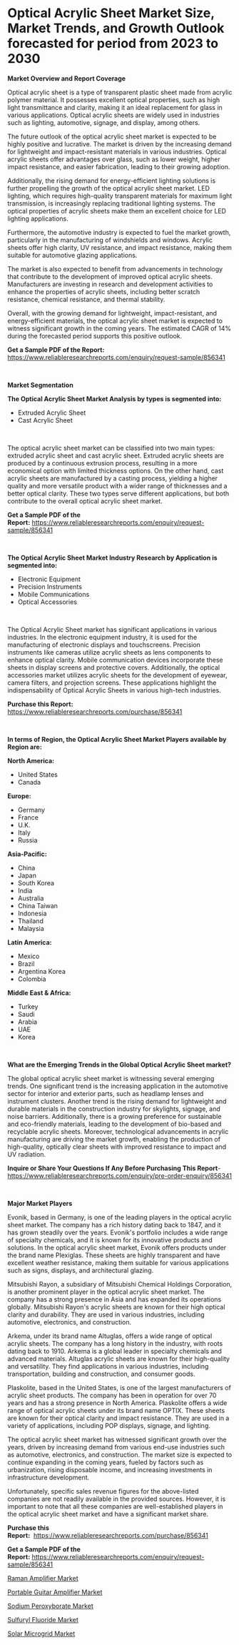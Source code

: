 <p><h1>Optical Acrylic Sheet Market Size, Market Trends, and Growth Outlook forecasted for period from 2023 to 2030</h1></p><p><strong>Market Overview and Report Coverage</strong></p>
<p><p>Optical acrylic sheet is a type of transparent plastic sheet made from acrylic polymer material. It possesses excellent optical properties, such as high light transmittance and clarity, making it an ideal replacement for glass in various applications. Optical acrylic sheets are widely used in industries such as lighting, automotive, signage, and display, among others.</p><p>The future outlook of the optical acrylic sheet market is expected to be highly positive and lucrative. The market is driven by the increasing demand for lightweight and impact-resistant materials in various industries. Optical acrylic sheets offer advantages over glass, such as lower weight, higher impact resistance, and easier fabrication, leading to their growing adoption.</p><p>Additionally, the rising demand for energy-efficient lighting solutions is further propelling the growth of the optical acrylic sheet market. LED lighting, which requires high-quality transparent materials for maximum light transmission, is increasingly replacing traditional lighting systems. The optical properties of acrylic sheets make them an excellent choice for LED lighting applications.</p><p>Furthermore, the automotive industry is expected to fuel the market growth, particularly in the manufacturing of windshields and windows. Acrylic sheets offer high clarity, UV resistance, and impact resistance, making them suitable for automotive glazing applications.</p><p>The market is also expected to benefit from advancements in technology that contribute to the development of improved optical acrylic sheets. Manufacturers are investing in research and development activities to enhance the properties of acrylic sheets, including better scratch resistance, chemical resistance, and thermal stability.</p><p>Overall, with the growing demand for lightweight, impact-resistant, and energy-efficient materials, the optical acrylic sheet market is expected to witness significant growth in the coming years. The estimated CAGR of 14% during the forecasted period supports this positive outlook.</p></p>
<p><strong>Get a Sample PDF of the Report:</strong> <a href="https://www.reliableresearchreports.com/enquiry/request-sample/856341">https://www.reliableresearchreports.com/enquiry/request-sample/856341</a></p>
<p>&nbsp;</p>
<p><strong>Market Segmentation</strong></p>
<p><strong>The Optical Acrylic Sheet Market Analysis by types is segmented into:</strong></p>
<p><ul><li>Extruded Acrylic Sheet</li><li>Cast Acrylic Sheet</li></ul></p>
<p>&nbsp;</p>
<p><p>The optical acrylic sheet market can be classified into two main types: extruded acrylic sheet and cast acrylic sheet. Extruded acrylic sheets are produced by a continuous extrusion process, resulting in a more economical option with limited thickness options. On the other hand, cast acrylic sheets are manufactured by a casting process, yielding a higher quality and more versatile product with a wider range of thicknesses and a better optical clarity. These two types serve different applications, but both contribute to the overall optical acrylic sheet market.</p></p>
<p><strong>Get a Sample PDF of the Report:</strong>&nbsp;<a href="https://www.reliableresearchreports.com/enquiry/request-sample/856341">https://www.reliableresearchreports.com/enquiry/request-sample/856341</a></p>
<p>&nbsp;</p>
<p><strong>The Optical Acrylic Sheet Market Industry Research by Application is segmented into:</strong></p>
<p><ul><li>Electronic Equipment</li><li>Precision Instruments</li><li>Mobile Communications</li><li>Optical Accessories</li></ul></p>
<p>&nbsp;</p>
<p><p>The Optical Acrylic Sheet market has significant applications in various industries. In the electronic equipment industry, it is used for the manufacturing of electronic displays and touchscreens. Precision instruments like cameras utilize acrylic sheets as lens components to enhance optical clarity. Mobile communication devices incorporate these sheets in display screens and protective covers. Additionally, the optical accessories market utilizes acrylic sheets for the development of eyewear, camera filters, and projection screens. These applications highlight the indispensability of Optical Acrylic Sheets in various high-tech industries.</p></p>
<p><strong>Purchase this Report:</strong>&nbsp; <a href="https://www.reliableresearchreports.com/purchase/856341">https://www.reliableresearchreports.com/purchase/856341</a></p>
<p>&nbsp;</p>
<p><strong>In terms of Region, the Optical Acrylic Sheet Market Players available by Region are:</strong></p>
<p>
    <p> <strong> North America: </strong>
        <ul>
            <li>United States</li>
            <li>Canada</li>
        </ul>
        </p> 
    <p> <strong> Europe: </strong>
        <ul>
            <li>Germany</li>
            <li>France</li>
            <li>U.K.</li>
            <li>Italy</li>
            <li>Russia</li>
        </ul>
        </p> 
    <p> <strong> Asia-Pacific: </strong>
        <ul>
            <li>China</li>
            <li>Japan</li>
            <li>South Korea</li>
            <li>India</li>
            <li>Australia</li>
            <li>China Taiwan</li>
            <li>Indonesia</li>
            <li>Thailand</li>
            <li>Malaysia</li>
        </ul>
        </p> 
    <p> <strong> Latin America: </strong>
        <ul>
            <li>Mexico</li>
            <li>Brazil</li>
            <li>Argentina Korea</li>
            <li>Colombia</li>
        </ul>
        </p> 
    <p> <strong> Middle East & Africa: </strong>
        <ul>
            <li>Turkey</li>
            <li>Saudi</li>
            <li>Arabia</li>
            <li>UAE</li>
            <li>Korea</li>
        </ul>
    </p>
    </p>
<p>&nbsp;</p>
<p><strong>What are the Emerging Trends in the Global Optical Acrylic Sheet market?</strong></p>
<p><p>The global optical acrylic sheet market is witnessing several emerging trends. One significant trend is the increasing application in the automotive sector for interior and exterior parts, such as headlamp lenses and instrument clusters. Another trend is the rising demand for lightweight and durable materials in the construction industry for skylights, signage, and noise barriers. Additionally, there is a growing preference for sustainable and eco-friendly materials, leading to the development of bio-based and recyclable acrylic sheets. Moreover, technological advancements in acrylic manufacturing are driving the market growth, enabling the production of high-quality, optically clear sheets with improved resistance to impact and UV radiation.</p></p>
<p><strong>Inquire or Share Your Questions If Any Before Purchasing This Report</strong>- <a href="https://www.reliableresearchreports.com/enquiry/pre-order-enquiry/856341">https://www.reliableresearchreports.com/enquiry/pre-order-enquiry/856341</a></p>
<p>&nbsp;</p>
<p><strong>Major Market Players</strong></p>
<p><p>Evonik, based in Germany, is one of the leading players in the optical acrylic sheet market. The company has a rich history dating back to 1847, and it has grown steadily over the years. Evonik's portfolio includes a wide range of specialty chemicals, and it is known for its innovative products and solutions. In the optical acrylic sheet market, Evonik offers products under the brand name Plexiglas. These sheets are highly transparent and have excellent weather resistance, making them suitable for various applications such as signs, displays, and architectural glazing.</p><p>Mitsubishi Rayon, a subsidiary of Mitsubishi Chemical Holdings Corporation, is another prominent player in the optical acrylic sheet market. The company has a strong presence in Asia and has expanded its operations globally. Mitsubishi Rayon's acrylic sheets are known for their high optical clarity and durability. They are used in various industries, including automotive, electronics, and construction.</p><p>Arkema, under its brand name Altuglas, offers a wide range of optical acrylic sheets. The company has a long history in the industry, with roots dating back to 1910. Arkema is a global leader in specialty chemicals and advanced materials. Altuglas acrylic sheets are known for their high-quality and versatility. They find applications in various industries, including transportation, building and construction, and consumer goods.</p><p>Plaskolite, based in the United States, is one of the largest manufacturers of acrylic sheet products. The company has been in operation for over 70 years and has a strong presence in North America. Plaskolite offers a wide range of optical acrylic sheets under its brand name OPTIX. These sheets are known for their optical clarity and impact resistance. They are used in a variety of applications, including POP displays, signage, and lighting.</p><p>The optical acrylic sheet market has witnessed significant growth over the years, driven by increasing demand from various end-use industries such as automotive, electronics, and construction. The market size is expected to continue expanding in the coming years, fueled by factors such as urbanization, rising disposable income, and increasing investments in infrastructure development.</p><p>Unfortunately, specific sales revenue figures for the above-listed companies are not readily available in the provided sources. However, it is important to note that all these companies are well-established players in the optical acrylic sheet market and have a significant market share.</p></p>
<p><strong>Purchase this Report:</strong>&nbsp;&nbsp;<a href="https://www.reliableresearchreports.com/purchase/856341">https://www.reliableresearchreports.com/purchase/856341</a></p>
<p></p>
<p><strong>Get a Sample PDF of the Report:</strong>&nbsp;<a href="https://www.reliableresearchreports.com/enquiry/request-sample/856341">https://www.reliableresearchreports.com/enquiry/request-sample/856341</a></p>
<p><p><a href="https://medium.com/@stephenarmstrong52/raman-amplifier-market-outlook-industry-overview-and-forecast-2023-to-2030-4400bb4c8e35">Raman Amplifier Market</a></p><p><a href="https://medium.com/@hazelbrakus/portable-guitar-amplifier-market-comprehensive-assessment-by-type-application-and-geography-24f92dcdb99d">Portable Guitar Amplifier Market</a></p><p><a href="https://github.com/aashishrp/Market-Research-Report-List-1/blob/main/sodium-peroxyborate-market.md">Sodium Peroxyborate Market</a></p><p><a href="https://github.com/rahu1506/Market-Research-Report-List-1/blob/main/sulfuryl-fluoride-market.md">Sulfuryl Fluoride Market</a></p><p><a href="https://medium.com/@sandyabbott2023/solar-microgrid-market-size-reveals-the-best-marketing-channels-in-global-industry-06f5ae89c8bc">Solar Microgrid Market</a></p></p>